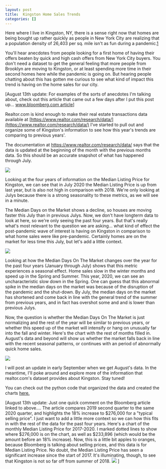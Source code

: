```yaml
---
layout: post
title:  Kingston Home Sales Trends
categories: []
---
```



Here where I live in Kingston, NY, there is a sense right now that homes are being bought up rather quickly as people in New York City are realizing that a population density of 26,403 per sq. mile isn't as fun during a pandemic.[1] 

You'll hear anecdotes from people looking for a first home of having their offers beaten by quick and high cash offers from New York City buyers. You don't need a dataset to get the general feeling that more people from Brooklyn are moving to Kingston, or at least spending more time in their second homes here while the pandemic is going on. But hearing people chatting about this has gotten me curious to see what kind of impact this trend is having on the home sales for our city. 

\[August 13th update: For examples of the sorts of anecdotes I'm talking about, check out this article that came out a few days after I put this post up... [www.bloomberg.com article](https://www.bloomberg.com/news/articles/2020-08-12/catskills-town-leads-u-s-in-rising-home-prices-with-nyc-exodus)\]

Realtor.com is kind enough to make their real estate transactions data available at [https://www.realtor.com/research/data/](https://www.realtor.com/research/data/)
I've started to pull out and organize some of Kingston's information to see how this year's trends are comparing to previous years'.

The documentation at https://www.realtor.com/research/data/ says that the data is updated at the beginning of the month with the previous months data. So this should be an accurate snapshot of what has happened through July. 


<img src="https://oroconnor.github.io/td/images/kingstondata_1.jpg">


Looking at the four years of information on the Median Listing Price for Kingston, we can see that in July 2020 the Median Listing Price is up from last year, but is also not high in comparison with 2018. We're only looking at Julys because there is a strong seasonality to these metrics, as we will see in a minute.

The Median Days on the Market shows a decline, so houses are moving faster this July than in previous Julys. Now, we don't have longterm data to look at here, so we're only seeing the past four years. But that's really what's most relevant to the question we are asking... what kind of effect the post-pandemic wave of interest is having on Kingston in comparison to what home sales were like pre-pandemic. Certainly homes are on the market for less time this July, but let's add a little context. 

<img src="https://oroconnor.github.io/td/images/kingstondata_2.jpg">

Looking at how the Median Days On The Market changes over the year for the past four years (January through July) shows that this metric experiences a seasonal effect. Home sales slow in the winter months and speed up in the Spring and Summer. This year, 2020, we can see an uncharacteristic slow down in the Spring. One can guess that this abnormal spike in the median days on the market was because of the disruption of the pandemic and the shut-down. By July, the median days on the market has shortened and come back in line with the general trend of the summer from previous years, and in fact has overshot some and and is lower than previous Julys. 

Now, the question is whether the Median Days On The Market is just normalizing and the rest of the year will be similar to previous years, or whether this speed up of the market will intensify or hang on unusually far into the fall and winter. 
Here's the chart with the rest of months filled in. August's data and beyond will show us whether the market falls back in line with the recent seasonal patterns, or continues with an period of abnormally quick home sales. 

<img src="https://oroconnor.github.io/td/images/kingstondata_3.jpg">

I will post an update in early September when we get August's data. In the meantime, I'll poke around and explore more of the information that realtor.com's dataset provides about Kingston. Stay tuned!




You can check out the python code that organized the data and created the charts [here.](https://oroconnor.github.io/td/kingston-homes-code/)



\[August 13th update: Just one quick comment on the Bloomberg article linked to above....
The article compares 2019 second quarter to the same 2020 quarter, and highlights the 18% increase to $276,000 for a "typical selling price". I just want to add a little more context so we can how this fits in with the rest of the data for the past four years. Here's a chart of the monthly Median Listing Price for 2017-2020. I marked dotted lines to show where $276,000 is on the chart, as well as $233,896 (which would be the amount before an 18% increase). Now, this is a little bit apples to oranges, because Bloomberg is talking about selling prices, and this data is for Median Listing Price. 
No doubt, the Median Listing Price has seen a significant increase since the start of 2017. It's illuminating, though, to see that Kingston is not so far off from summer of 2018. 
<img src="https://oroconnor.github.io/td/images/kingstondata_4.jpg">
\]








[1]: https://en.wikipedia.org/wiki/Demographics_of_New_York_City
